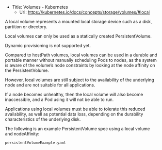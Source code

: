* Title:	Volumes - Kubernetes
  * Url:	https://kubernetes.io/docs/concepts/storage/volumes/#local

A local volume represents a mounted local storage device such as a disk, 
partition or directory.

Local volumes can only be used as a statically created PersistentVolume. 

Dynamic provisioning is not supported yet.

Compared to hostPath volumes, local volumes can be used in a durable and portable 
manner without manually scheduling Pods to nodes, as the system is aware of the 
volume’s node constraints by looking at the node affinity on the PersistentVolume.

However, local volumes are still subject to the availability of the underlying node 
and are not suitable for all applications. 

If a node becomes unhealthy, then the local volume will also become inaccessible, 
and a Pod using it will not be able to run. 

Applications using local volumes must be able to tolerate this reduced availability, 
as well as potential data loss, depending on the durability characteristics of the underlying disk.

The following is an example PersistentVolume spec using a local volume and nodeAffinity:

```
persistentVolumeExample.yaml
```


